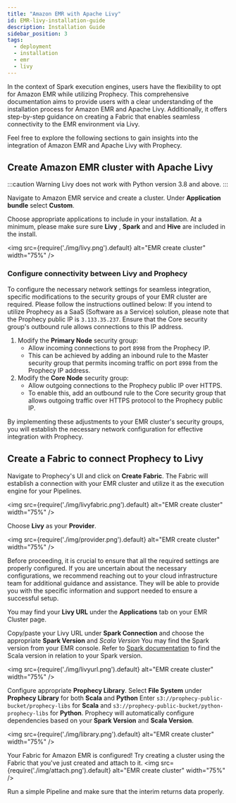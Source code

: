 ```yaml
---
title: "Amazon EMR with Apache Livy"
id: EMR-livy-installation-guide
description: Installation Guide
sidebar_position: 3
tags:
  - deployment
  - installation
  - emr
  - livy
---
```


In the context of Spark execution engines, users have the flexibility to opt for Amazon EMR while utilizing Prophecy. This comprehensive documentation aims to provide users with a clear understanding of the installation process for Amazon EMR and Apache Livy. Additionally, it offers step-by-step guidance on creating a Fabric that enables seamless connectivity to the EMR environment via Livy.

Feel free to explore the following sections to gain insights into the integration of Amazon EMR and Apache Livy with Prophecy.

## Create Amazon EMR cluster with Apache Livy

:::caution Warning
Livy does not work with Python version 3.8 and above.
:::

Navigate to Amazon EMR service and create a cluster. Under **Application bundle** select **Custom**.

Choose appropriate applications to include in your installation. At a minimum, please make sure sure **Livy** , **Spark** and and **Hive** are included in the install.

<img src={require('./img/livy.png').default} alt="EMR create cluster" width="75%" />

### Configure connectivity between Livy and Prophecy

To configure the necessary network settings for seamless integration, specific modifications to the security groups of your EMR cluster are required. Please follow the instructions outlined below:
If you intend to utilize Prophecy as a SaaS (Software as a Service) solution, please note that the Prophecy public IP is `3.133.35.237`. Ensure that the Core security group's outbound rule allows connections to this IP address.

1. Modify the **Primary Node** security group:
   - Allow incoming connections to port `8998` from the Prophecy IP.
   - This can be achieved by adding an inbound rule to the Master security group that permits incoming traffic on port `8998` from the Prophecy IP address.
2. Modify the **Core Node** security group:
   - Allow outgoing connections to the Prophecy public IP over HTTPS.
   - To enable this, add an outbound rule to the Core security group that allows outgoing traffic over HTTPS protocol to the Prophecy public IP.

By implementing these adjustments to your EMR cluster's security groups, you will establish the necessary network configuration for effective integration with Prophecy.

## Create a Fabric to connect Prophecy to Livy

Navigate to Prophecy's UI and click on **Create Fabric**. The Fabric will establish a connection with your EMR cluster and utilize it as the execution engine for your Pipelines.

<img src={require('./img/livyfabric.png').default} alt="EMR create cluster" width="75%" />

Choose **Livy** as your **Provider**.

<img src={require('./img/provider.png').default} alt="EMR create cluster" width="75%" />

Before proceeding, it is crucial to ensure that all the required settings are properly configured. If you are uncertain about the necessary configurations, we recommend reaching out to your cloud infrastructure team for additional guidance and assistance. They will be able to provide you with the specific information and support needed to ensure a successful setup.

You may find your **Livy URL** under the **Applications** tab on your EMR Cluster page.

Copy/paste your Livy URL under **Spark Connection** and choose the appropriate **Spark Version** and _Scala Version_ You may find the Spark version from your EMR console. Refer to [Spark documentation](https://spark.apache.org/docs) to find the Scala version in relation to your Spark version.

<img src={require('./img/livyurl.png').default} alt="EMR create cluster" width="75%" />

Configure appropriate **Prophecy Library**. Select **File System** under **Prophecy Library** for both **Scala** and **Python** Enter `s3://prophecy-public-bucket/prophecy-libs` for **Scala** and `s3://prophecy-public-bucket/python-prophecy-libs` for **Python**. Prophecy will automatically configure dependencies based on your **Spark Version** and **Scala Version**.

<img src={require('./img/library.png').default} alt="EMR create cluster" width="75%" />

Your Fabric for Amazon EMR is configured! Try creating a cluster using the Fabric that you've just created and attach to it.
<img src={require('./img/attach.png').default} alt="EMR create cluster" width="75%" />

Run a simple Pipeline and make sure that the interim returns data properly.
